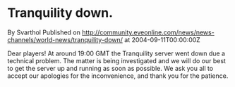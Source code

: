 # Tranquility down.
By Svarthol
Published on http://community.eveonline.com/news/news-channels/world-news/tranquility-down/ at 2004-09-11T00:00:00Z

Dear players! At around 19:00 GMT the Tranquility server went down due a technical problem. The matter is being investigated and we will do our best to get the server up and running as soon as possible. We ask you all to accept our apologies for the inconvenience, and thank you for the patience.

